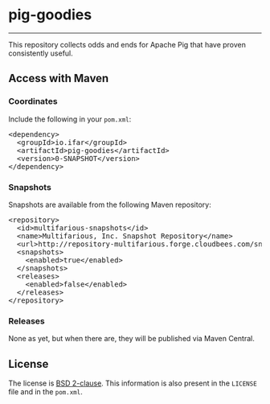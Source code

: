 # pig-goodies
----

This repository collects odds and ends for Apache Pig that have proven consistently useful.

## Access with Maven

### Coordinates

Include the following in your `pom.xml`:

<pre>
&lt;dependency>
  &lt;groupId>io.ifar&lt;/groupId>
  &lt;artifactId>pig-goodies&lt;/artifactId>
  &lt;version>0-SNAPSHOT&lt;/version>
&lt;/dependency>
</pre>

### Snapshots

Snapshots are available from the following Maven repository:

<pre>
&lt;repository>
  &lt;id>multifarious-snapshots&lt;/id>
  &lt;name>Multifarious, Inc. Snapshot Repository&lt;/name>
  &lt;url>http://repository-multifarious.forge.cloudbees.com/snapshot/&lt;/url>
  &lt;snapshots>
    &lt;enabled>true&lt;/enabled>
  &lt;/snapshots>
  &lt;releases>
    &lt;enabled>false&lt;/enabled>
  &lt;/releases>
&lt;/repository>
</pre>

### Releases

None as yet, but when there are, they will be published via Maven Central.

## License

The license is [BSD 2-clause](http://opensource.org/licenses/BSD-2-Clause).  This information is also present in the `LICENSE` file and in the `pom.xml`.
